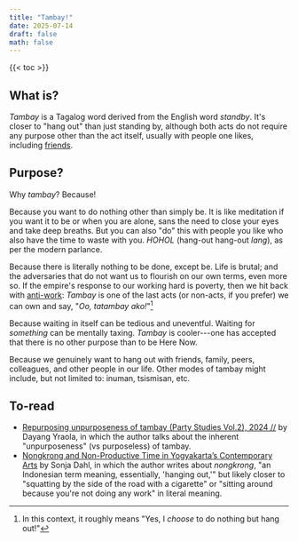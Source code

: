 ```yaml
---
title: "Tambay!"
date: 2025-07-14
draft: false
math: false
---
```


{{< toc >}}

## What is?

*Tambay* is a Tagalog word derived from the English word *standby*. It's
closer to "hang out" than just standing by, although both acts do not
require any purpose other than the act itself, usually with people one
likes, including [friends](/friends).

## Purpose?

Why *tambay*? Because!

Because you want to do nothing other than simply be. It is like
meditation if you want it to be or when you are alone, sans the need to
close your eyes and take deep breaths. But you can also "do" this with
people you like who also have the time to waste with you. *HOHOL*
(hang-out hang-out *lang*), as per the modern parlance.

Because there is literally nothing to be done, except be. Life is
brutal; and the adversaries that do not want us to flourish on our own
terms, even more so. If the empire's response to our working hard is
poverty, then we hit back with [anti-work](/anti-work): *Tambay* is one
of the last acts (or non-acts, if you prefer) we can own and say, "*Oo,
tatambay ako!*"[^tambay1]

[^tambay1]: In this context, it roughly means "Yes, I *choose* to do
nothing but hang out!"

Because waiting in itself can be tedious and uneventful. Waiting for
*something* can be mentally taxing. *Tambay* is cooler---one has
accepted that there is no other purpose than to be Here Now.

Because we genuinely want to hang out with friends, family, peers,
colleagues, and other people in our life. Other modes of tambay might
include, but not limited to: inuman, tsismisan, etc.

## To-read

- [Repurposing unpurposeness of tambay (Party Studies Vol.2), 2024 //](https://www.dayangyraola.com/2024/06/repurposing-unpurposeness-of-tambay.html) by Dayang Yraola, in which the author talks about the inherent "unpurposeness" (vs purposeless) of tambay.
- [Nongkrong and Non-Productive Time in Yogyakarta’s Contemporary Arts](https://parsejournal.com/article/nongkrong-and-non-productive-time-in-yogyakartas-contemporary-arts/)
  by Sonja Dahl, in which the author writes about *nongkrong*, "an
  Indonesian term meaning, essentially, 'hanging out,'" but likely
  closer to "squatting by the side of the road with a cigarette" or
  "sitting around because you're not doing any work" in literal meaning.
